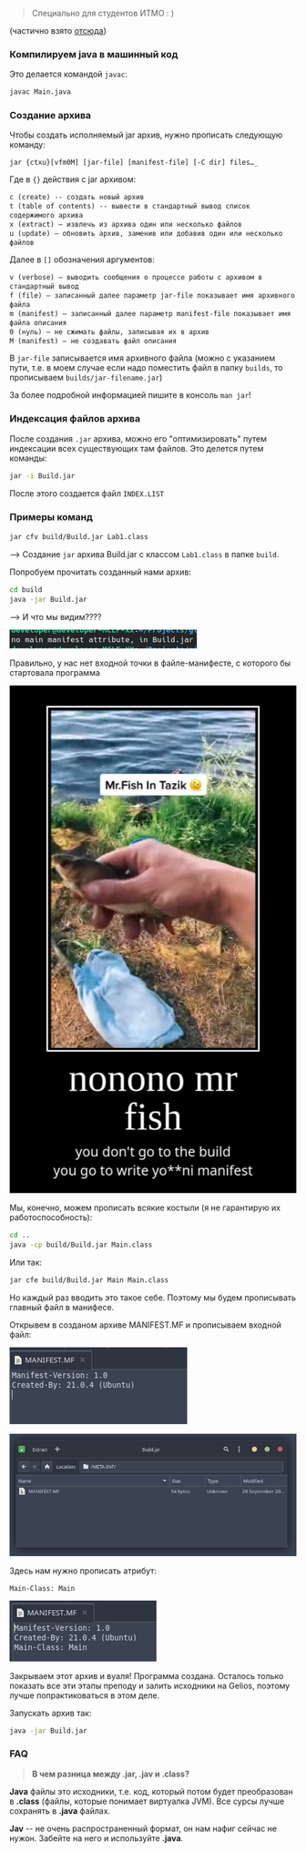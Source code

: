 > Специально для студентов ИТМО : )

(частично взято [отсюда](https://coderbook.ru/%D0%B0%D1%80%D1%85%D0%B8%D0%B2%D0%B0%D1%82%D0%BE%D1%80-jar/))

### Компилируем java в машинный код

Это делается командой `javac`:

```bash
javac Main.java
```

### Создание архива

Чтобы создать исполняемый jar архив, нужно прописать следующую команду:

```
jar {ctxu}[vfm0M] [jar-file] [manifest-file] [-C dir] files…_
```

Где в `{}` действия с jar архивом:

```
c (create) -- создать новый архив
t (table of contents) -- вывести в стандартный вывод список содержимого архива
х (extract) — извлечь из архива один или несколько файлов
u (update) — обновить архив, заменив или добавив один или несколько файлов
```

Далее в `[]` обозначения аргументов:

```
v (verbose) — выводить сообщения о процессе работы с архивом в стандартный вывод
f (file) — записанный далее параметр jar-file показывает имя архивного файла
m (manifest) — записанный далее параметр manifest-file показывает имя файла описания
0 (нуль) — не сжимать файлы, записывая их в архив
M (manifest) — не создавать файл описания
```

В `jar-file` записывается имя архивного файла (можно с указанием пути, т.е. в моем случае если надо поместить файл в папку `builds`, то прописываем `builds/jar-filename.jar`)

За более подробной информацией пишите в консоль `man jar`!

### Индексация файлов архива

После создания `.jar` архива, можно его "оптимизировать" путем индексации всех существующих там файлов. Это делется путем команды:

```bash
jar -i Build.jar
```

После этого создается файл `INDEX.LIST`
### Примеры команд

```bash
jar cfv build/Build.jar Lab1.class
```

--> Создание `jar` архива Build.jar с классом `Lab1.class` в папке `build`.

Попробуем прочитать созданный нами архив:

```bash
cd build
java -jar Build.jar
```

--> И что мы видим????

![Image 1](https://github.com/ssnagin/ITMO_SPPO/blob/main/Programming/sem1/lab_1/assets/Pasted%20image%2020240928171418.png?raw=true)

Правильно, у нас нет входной точки в файле-манифесте, с которого бы стартовала программа

![Image 2](https://github.com/ssnagin/ITMO_SPPO/blob/main/Programming/sem1/lab_1/assets/dem_66f810313c83a.png?raw=true)



Мы, конечно, можем прописать всякие костыли (я не гарантирую их работоспособность):

```bash
cd ..
java -cp build/Build.jar Main.class
```

Или так:

```bash
jar cfe build/Build.jar Main Main.class
```

Но каждый раз вводить это такое себе. Поэтому мы будем прописывать главный файл в манифесе.

Открывем в созданом архиве MANIFEST.MF и прописываем входной файл:

![Image 3](https://github.com/ssnagin/ITMO_SPPO/blob/main/Programming/sem1/lab_1/assets/Pasted%20image%2020240928192911.png?raw=true)

![Image 4](https://github.com/ssnagin/ITMO_SPPO/blob/main/Programming/sem1/lab_1/assets/Pasted%20image%2020240928192929.png?raw=true)

Здесь нам нужно прописать атрибут:

```
Main-Class: Main
```

![Image 5](https://github.com/ssnagin/ITMO_SPPO/blob/main/Programming/sem1/lab_1/assets/Pasted%20image%2020240928194629.png?raw=true)

Закрываем этот архив и вуаля! Программа создана. Осталось только показать все эти этапы преподу и залить исходники на Gelios, поэтому лучше попрактиковаться в этом деле.

Запускать архив так:

```bash
java -jar Build.jar
```
### FAQ

> **В чем разница между .jar, .jav и .class?**

**Java** файлы это исходники, т.е. код, который потом будет преобразован в **.class** (файлы, которые понимает виртуалка JVM). Все сурсы лучше сохранять в **.java** файлах.

**Jav** -- не очень распространенный формат, он нам нафиг сейчас не нужон. Забейте на него и используйте **.java**.
